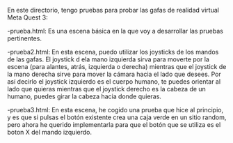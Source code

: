 En este directorio, tengo pruebas para probar las gafas de realidad virtual Meta Quest 3:

-prueba.html: Es una escena básica en la que voy a desarrollar las pruebas pertinentes.

-prueba2.html: En esta escena, puedo utilizar los joysticks de los mandos de las gafas. El joystick d ela mano izquierda sirva para moverte por la escena (para alantes, atrás, izquierda o derecha) mientras que el joystick de la mano derecha sirve para mover la cámara hacia el lado que desees. Por así decirlo el joystick izquierdo es el cuerpo humano, te puedes orientar al lado que quieras mientras que el joystick derecho es la cabeza de un humano, puedes girar la cabeza hacia donde quieras.

-prueba3.html: En esta escena, he cogido una prueba que hice al principio, y es que si pulsas el botón existente crea una caja verde en un sitio random, pero ahora he querido implementarla para que el botón que se utiliza es el boton X del mando izquierdo.
